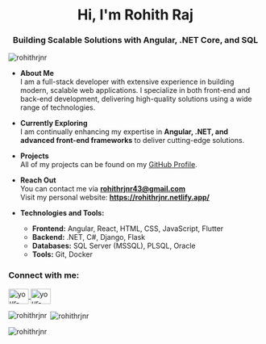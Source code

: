 <h1 align="center">Hi, I'm Rohith Raj</h1>
<h3 align="center">Building Scalable Solutions with Angular, .NET Core, and SQL</h3>

<p align="left">
  <img src="https://komarev.com/ghpvc/?username=rohithrjnr&label=Profile%20views&color=0e75b6&style=flat" alt="rohithrjnr" />
</p>

- **About Me**  
  I am a full-stack developer with extensive experience in building modern, scalable web applications. I specialize in both front-end and back-end development, delivering high-quality solutions using a wide range of technologies.

- **Currently Exploring**  
  I am continually enhancing my expertise in **Angular, .NET, and advanced front-end frameworks** to deliver cutting-edge solutions.

- **Projects**  
  All of my projects can be found on my [GitHub Profile](https://github.com/rohithrjnr?tab=repositories).

- **Reach Out**  
  You can contact me via **rohithrjnr43@gmail.com**  
  Visit my personal website: **https://rohithrjnr.netlify.app/**

- **Technologies and Tools:**  
  - **Frontend:** Angular, React, HTML, CSS, JavaScript, Flutter  
  - **Backend:** .NET, C#, Django, Flask  
  - **Databases:** SQL Server (MSSQL), PLSQL, Oracle  
  - **Tools:** Git, Docker

<h3 align="left">Connect with me:</h3>
<p align="left">
  <a href="https://www.linkedin.com/in/rohith-raj-nambiar" target="blank">
    <img align="center" src="https://raw.githubusercontent.com/rahuldkjain/github-profile-readme-generator/master/src/images/icons/Social/linked-in-alt.svg" alt="your-linkedin" height="30" width="40" />
  </a>
  <a href="https://github.com/rohithrjnr" target="blank">
    <img align="center" src="https://raw.githubusercontent.com/rahuldkjain/github-profile-readme-generator/master/src/images/icons/Social/github.svg" alt="your-github" height="30" width="40" />
  </a>
</p>



<p><img align="left" src="https://github-readme-stats.vercel.app/api/top-langs?username=rohithrjnr&show_icons=true&locale=en&layout=compact" alt="rohithrjnr" /></p>

<p>&nbsp;<img align="center" src="https://github-readme-stats.vercel.app/api?username=rohithrjnr&show_icons=true&locale=en" alt="rohithrjnr" /></p>

<p><img align="center" src="https://github-readme-streak-stats.herokuapp.com/?user=rohithrjnr&" alt="rohithrjnr" /></p>
